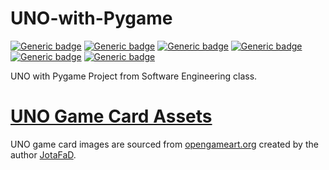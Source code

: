 UNO-with-Pygame
===============
[![Generic badge](https://img.shields.io/badge/Build-pending-lightgray.svg)](#)
[![Generic badge](https://img.shields.io/badge/License-MIT-orange.svg)](https://raw.githubusercontent.com/RuneRabbit/UNO-with-Pygame/main/LICENSE?token=GHSAT0AAAAAAB7LMPFYP4G6I75RDBW7LH3SZAG4RVA)
[![Generic badge](https://img.shields.io/badge/Python-3.9-blue.svg)](https://www.python.org/downloads/release/python-3913/)
[![Generic badge](https://img.shields.io/badge/Linter-Flake8-skyblue.svg)](https://flake8.pycqa.org/en/latest/)
[![Generic badge](https://img.shields.io/badge/Formater-Black-black.svg)](https://black.readthedocs.io/en/stable/)
[![Generic badge](https://img.shields.io/badge/IDE-VSCode-blue.svg)](https://code.visualstudio.com/)

UNO with Pygame Project from Software Engineering class. 

# [UNO Game Card Assets](https://opengameart.org/content/uno)

UNO game card images are sourced from [opengameart.org](https://opengameart.org/) created by the author [JotaFaD](https://opengameart.org/users/jotafad). 

